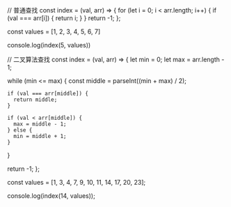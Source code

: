 // 普通查找
const index = (val, arr) => {
  for (let i = 0; i < arr.length; i++) {
    if (val === arr[i]) {
      return i;
    }
  }
  return -1;
};

const values = [1, 2, 3, 4, 5, 6, 7] 

console.log(index(5, values))


// 二叉算法查找
const index = (val, arr) => {
  let min = 0;
  let max = arr.length - 1;

  while (min <= max) {
    const middle = parseInt((min + max) / 2);

    if (val === arr[middle]) {
      return middle;
    }

    if (val < arr[middle]) {
      max = middle - 1;
    } else {
      min = middle + 1;
    }
  }

  return -1;
};

const values = [1, 3, 4, 7, 9, 10, 11, 14, 17, 20, 23];

console.log(index(14, values));